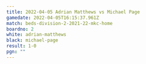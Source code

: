 ```yaml
---
title: 2022-04-05 Adrian Matthews vs Michael Page
gamedate: 2022-04-05T16:15:37.961Z
match: beds-division-2-2021-22-mkc-home
boardno: 2
white: adrian-matthews
black: michael-page
result: 1-0
pgn: ""
---
```


